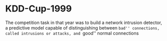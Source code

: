 # KDD-Cup-1999
The competition task in that year was to build a network intrusion detector, a predictive model capable of distinguishing between ``bad'' connections, called intrusions or attacks, and ``good'' normal connections
